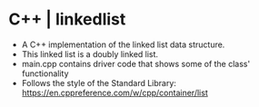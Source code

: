 # C++ | linkedlist
* A C++ implementation of the linked list data structure.
* This linked list is a doubly linked list.
* main.cpp contains driver code that shows some of the class' functionality
* Follows the style of the Standard Library: https://en.cppreference.com/w/cpp/container/list
